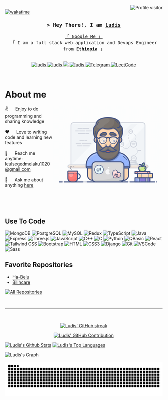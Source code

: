 <!--
<h2 align="center">
  Welcome to Ludis World!
  <img src="https://media.giphy.com/media/hvRJCLFzcasrR4ia7z/giphy.gif" width="28">
</h2>
-->

<!--
<p align="center">
  <a href="https://github.com/Ludis-et"><img src="https://readme-typing-svg.herokuapp.com/?lines=Self%20Taught%20Programmer;Front%20End%20Developer;1.5%2B%20years%20of%20coding%20experience;Always%20learning%20new%20things&center=true&width=380&height=45"></a>
</p>

 -->

<a href="https://komarev.com/ghpvc/?username=ludis-et">
  <img align="right" src="https://komarev.com/ghpvc/?username=ludis-et&label=Visitors&color=0e75b6&style=flat" alt="Profile visitor" />
</a>


[![wakatime](https://wakatime.com/badge/user/eebb3dd8-d9b2-40de-9b88-6fd6cac99dbc.svg)](https://wakatime.com/@eebb3dd8-d9b2-40de-9b88-6fd6cac99dbc)

<!-- Intro  -->
<h3 align="center">
        <samp>&gt; Hey There!, I am
                <b><a target="_blank" href="https://ludis-et.vercel.app">Ludis</a></b>
        </samp>
</h3>


<p align="center"> 
  <samp>
    <a href="https://www.google.com/search?q=lulsgd">「 Google Me 」</a>
    <br>
    「 I am a full stack web application and Devops Engineer from <b>Ethiopia</b> 」
    <br>
    <br>
  </samp>
</p>

<p align="center">
 <a href="https://ludis-et.vercel.app" target="blank">
  <img src="https://img.shields.io/badge/Website-DC143C?style=for-the-badge&logo=medium&logoColor=white" alt="ludis" />
 </a>
 <a href="https://linkedin.com/in/lulsgd" target="_blank">
  <img src="https://img.shields.io/badge/LinkedIn-0077B5?style=for-the-badge&logo=linkedin&logoColor=white" alt="ludis"/>
 </a>
 <a href="https://twitter.com/lulsgd" target="_blank">
  <img src="https://img.shields.io/badge/Twitter-1DA1F2?style=for-the-badge&logo=twitter&logoColor=white" />
 </a>
 <a href="https://instagram.com/lulsgd" target="_blank">
  <img src="https://img.shields.io/badge/Instagram-fe4164?style=for-the-badge&logo=instagram&logoColor=white" alt="ludis" />
 </a>
 <a href="https://t.me/lulsgd" target="_blank">
  <img src="https://img.shields.io/badge/Telegram-0088cc?style=for-the-badge&logo=telegram&logoColor=white" alt="Telegram" />
 </a>
 <a href="https://leetcode.com/ludis" target="_blank">
  <img src="https://img.shields.io/badge/LeetCode-FFA116?style=for-the-badge&logo=leetcode&logoColor=white" alt="LeetCode" />
 </a>
</p>
<br />

<!-- About Section -->
 # About me
 
<p>
 <img align="right" width="350" src="/assets/programmer.gif" alt="Coding gif" />
  
 ✌️ &emsp; Enjoy to do programming and sharing knowledge <br/><br/>
 ❤️ &emsp; Love to writing code and learning new features<br/><br/>
 📧 &emsp; Reach me anytime: leulsegedmelaku1020@gmail.com<br/><br/>
 💬 &emsp; Ask me about anything [here](https://github.com/ludis-et/ludis-et/issues)

</p>

<br/>
<br/>
<br/>

## Use To Code

![MongoDB](https://img.shields.io/badge/MongoDB-47A248?style=for-the-badge&logo=mongodb&logoColor=white)
![PostgreSQL](https://img.shields.io/badge/PostgreSQL-336791?style=for-the-badge&logo=postgresql&logoColor=white)
![MySQL](https://img.shields.io/badge/MySQL-4479A1?style=for-the-badge&logo=mysql&logoColor=white)
![Redux](https://img.shields.io/badge/Redux-764ABC?style=for-the-badge&logo=redux&logoColor=white)
![TypeScript](https://img.shields.io/badge/TypeScript-007ACC?style=for-the-badge&logo=typescript&logoColor=white)
![Java](https://img.shields.io/badge/Java-007396?style=for-the-badge&logo=java&logoColor=white)
![Express](https://img.shields.io/badge/Express-000000?style=for-the-badge&logo=express&logoColor=white)
![Three.js](https://img.shields.io/badge/Three.js-000000?style=for-the-badge&logo=three.js&logoColor=white)
![JavaScript](https://img.shields.io/badge/Javascript-F0DB4F?style=for-the-badge&labelColor=black&logo=javascript&logoColor=F0DB4F)
![C++](https://img.shields.io/badge/C++-00599C?style=for-the-badge&logo=cplusplus&logoColor=white)
![C](https://img.shields.io/badge/C-00599C?style=for-the-badge&logo=c&logoColor=white)
![Python](https://img.shields.io/badge/Python-3776AB?style=for-the-badge&logo=python&logoColor=white)
![QBasic](https://img.shields.io/badge/QBasic-003366?style=for-the-badge&labelColor=black&logo=qbasic&logoColor=003366)
![React](https://img.shields.io/badge/-React-61DBFB?style=for-the-badge&labelColor=black&logo=react&logoColor=61DBFB)
![Tailwind CSS](https://img.shields.io/badge/Tailwind_CSS-38B2AC?style=for-the-badge&logo=tailwind-css&logoColor=white)
![Bootstrap](https://img.shields.io/badge/Bootstrap-563D7C?style=for-the-badge&logo=bootstrap&logoColor=white)
![HTML](https://img.shields.io/badge/HTML5-E34F26?style=for-the-badge&logo=html5&logoColor=white)
![CSS3](https://img.shields.io/badge/CSS3-1572B6?style=for-the-badge&logo=css3&logoColor=white)
![Django](https://img.shields.io/badge/Django-092E20?style=for-the-badge&logo=django&logoColor=white)
![Git](https://img.shields.io/badge/Git-F05032?style=for-the-badge&logo=git&logoColor=white)
![VSCode](https://img.shields.io/badge/Visual_Studio_Code-0078d7?style=for-the-badge&logo=visual%20studio&logoColor=white)
![Sass](https://img.shields.io/badge/Sass-CC6699?style=for-the-badge&logo=sass&logoColor=white)
</p>

## Favorite Repositories

- [Ha-Belu](https://github.com/Ludis-ET/Ha-Belu)
- [Bilihcare](https://github.com/Ludis-ET/Bilihcare)
<!-- ## Top Open Source -
[![iTasks](https://github-readme-stats.vercel.app/api/pin/?username=ludis-et&repo=itasks&border_color=7F3FBF&bg_color=0D1117&title_color=C9D1D9&text_color=8B949E&icon_color=7F3FBF)](https://github.com/alsiam/itasks)
[![urFolio](https://github-readme-stats.vercel.app/api/pin/?username=alsiam&repo=urfolio&border_color=7F3FBF&bg_color=0D1117&title_color=C9D1D9&text_color=8B949E&icon_color=7F3FBF)](https://github.com/alsiam/urfolio)
[![Web Projects](https://github-readme-stats.vercel.app/api/pin/?username=alsiam&repo=web-projects&border_color=7F3FBF&bg_color=0D1117&title_color=C9D1D9&text_color=8B949E&icon_color=7F3FBF)](https://github.com/alsiam/web-projects)
[![Al Siam Readme](https://github-readme-stats.vercel.app/api/pin/?username=alsiam&repo=alsiam&border_color=7F3FBF&bg_color=0D1117&title_color=C9D1D9&text_color=8B949E&icon_color=7F3FBF)](https://github.com/alsiam/alsiam) -->

<p align="left">
  <a href="https://github.com/ludis-et?tab=repositories" target="_blank"><img alt="All Repositories" title="All Repositories" src="https://img.shields.io/badge/-All%20Repos-2962FF?style=for-the-badge&logo=koding&logoColor=white"/></a>
</p>

<br/>
<hr/>
<br/>

<p align="center">
  <a href="https://github.com/ludis-et">
    <img src="https://github-readme-streak-stats.herokuapp.com/?user=ludis-et&theme=radical&border=7F3FBF&background=0D1117" alt="Ludis' GitHub streak"/>
  </a>
</p>

<p align="center">
  <a href="https://github.com/ludis-et">
    <img src="https://github-profile-summary-cards.vercel.app/api/cards/profile-details?username=ludis-et&theme=radical" alt="Ludis' GitHub Contribution"/>
  </a>
</p>

<a> 
    <a href="https://github.com/ludis-et"><img alt="Ludis's Github Stats" src="https://denvercoder1-github-readme-stats.vercel.app/api?username=ludis-et&show_icons=true&count_private=true&theme=react&border_color=7F3FBF&bg_color=0D1117&title_color=F85D7F&icon_color=F8D866" height="192px" width="49.5%"/></a>
  <a href="https://github.com/ludis-et"><img alt="Ludis's Top Languages" src="https://denvercoder1-github-readme-stats.vercel.app/api/top-langs/?username=ludis-et&langs_count=8&layout=compact&theme=react&border_color=7F3FBF&bg_color=0D1117&title_color=F85D7F&icon_color=F8D866" height="192px" width="49.5%"/></a>
  <br/>
</a>


![Ludis's Graph](https://github-readme-activity-graph.vercel.app/graph?username=ludis-et&custom_title=Ludis's%20GitHub%20Activity%20Graph&bg_color=0D1117&color=7F3FBF&line=7F3FBF&point=7F3FBF&area_color=FFFFFF&title_color=FFFFFF&area=true)

<p align="center">
<img src="https://github.com/VishwaGauravIn/VishwaGauravIn/blob/output/github-contribution-grid-snake.svg">
</p>

